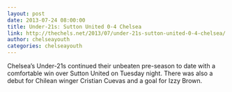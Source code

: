 ```yaml
---
layout: post
date: 2013-07-24 08:00:00 
title: Under-21s: Sutton United 0-4 Chelsea
link: http://thechels.net/2013/07/under-21s-sutton-united-0-4-chelsea/
author: chelseayouth
categories: chelseayouth 
---
```


Chelsea’s Under-21s continued their unbeaten pre-season to date with a comfortable win over Sutton United on 
Tuesday night. There was also a debut for Chilean winger Cristian Cuevas and a goal for Izzy Brown.
